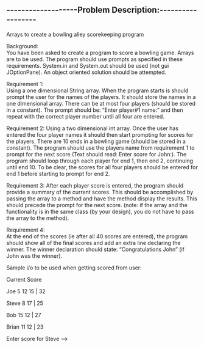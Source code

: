 -------------------Problem Description:------------------
---------------------------------------------------------

Arrays to create a bowling alley scorekeeping program


Background:    
You have been asked to create a program to score a bowling game.  Arrays are to be used. The program should use prompts as specified in these requirements.   System.in and System.out should be used (not gui JOptionPane).  An object oriented solution should be attempted.

Requirement 1:  
Using a one dimensional String array.  When the program starts is should prompt the user for the names of the players.  It should store the names in a one dimensional array.  There can be at most four players (should be stored in a constant).  The prompt should be:  “Enter player#1 name:” and then repeat with the correct player number until all four are entered.



Requirement 2:
Using a two dimensional int array.  Once the user has entered the four player names it should then start prompting for scores for the players.  There are 10 ends in a bowling game (should be stored in a constant).  The program should use the players name from requirement 1 to prompt for the next score (Text should read:  Enter score for John:).  The program should loop through each player for end 1, then end 2, continuing until end 10.  To be clear, the scores for all four players should be entered for end 1 before starting to prompt for end 2.  



Requirement 3:
After each player score is entered, the program should provide a summary of the current scores.  This should be accomplished by passing the array to a method and have the method display the results.  This should precede the prompt for the next score.  (note: if the array and the functionality is in the same class (by your design), you do not have to pass the array to the method).



Requirement 4:  
At the end of the scores (ie after all 40 scores are entered), the program should show all of the final scores and add an extra line declaring the winner.  The winner declaration should state:  “Congratulations John”  (if John was the winner).

Sample i/o to be used when getting scored from user:

Current Score

Joe         5  12  15                             |  32

Steve       8  17                                 |  25

Bob        15  12                                 |  27

Brian      11  12                                 |  23

Enter score for Steve -->